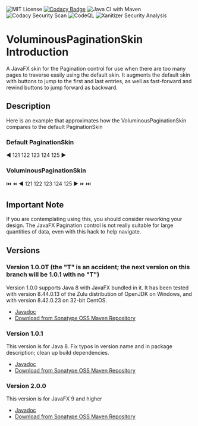 ![MIT License](https://img.shields.io/badge/license-MIT-green) 
[![Codacy Badge](https://app.codacy.com/project/badge/Grade/8df0d3a8d5ba44feb54f8cab722d04ab)](https://www.codacy.com/gh/Jmcleodfoss/VoluminousPaginationSkin/dashboard?utm_source=github.com&amp;utm_medium=referral&amp;utm_content=Jmcleodfoss/VoluminousPaginationSkin&amp;utm_campaign=Badge_Grade)
![Java CI with Maven](https://github.com/Jmcleodfoss/VoluminousPaginationSkin/workflows/Java%20CI%20with%20Maven/badge.svg)
![Codacy Security Scan](https://github.com/Jmcleodfoss/VoluminousPaginationSkin/workflows/Codacy%20Security%20Scan/badge.svg) 
![CodeQL](https://github.com/Jmcleodfoss/VoluminousPaginationSkin/workflows/CodeQL/badge.svg)
![Xanitizer Security Analysis](https://github.com/Jmcleodfoss/VoluminousPaginationSkin/workflows/Xanitizer%20Security%20Analysis/badge.svg) 

# VoluminousPaginationSkin Introduction
A JavaFX skin for the Pagination control for use when there are too many pages to traverse easily using the
default skin. It augments the default skin with buttons to jump to the first and last entries, as well as
fast-forward and rewind buttons to jump forward as backward.

## Description
Here is an example that approximates how the VoluminousPaginationSkin compares to the default PaginationSkin
### Default PaginationSkin
:arrow_backward: 121 122 123 124 125 :arrow_forward:
### VoluminousPaginationSkin
:previous_track_button: :rewind: :arrow_backward: 121 122 123 124 125 :arrow_forward: :fast_forward: :next_track_button:

## Important Note
If you are contemplating using this, you should consider reworking your design. The JavaFX Pagination control 
is not really suitable for large quantities of data, even with this hack to help navigate.

## Versions
### Version 1.0.0T (the "T" is an accident; the next version on this branch will be 1.0.1 with no "T")
Version 1.0.0 supports Java 8 with JavaFX bundled in it. It has been tested with version 8.44.0.13 of the Zulu distribution of
OpenJDK on Windows, and with version 8.42.0.23 on 32-bit CentOS.
*   [Javadoc](https://javadoc.io/doc/io.github.jmcleodfoss/voluminouspaginationskin/1.0.0T)
*   [Download from Sonatype OSS Maven Repository](https://repo1.maven.org/maven2/io/github/jmcleodfoss/voluminouspaginationskin/1.0.0T/)

### Version 1.0.1
This version is for Java 8.
Fix typos in version name and in package description; clean up build dependencies.
*   [Javadoc](https://javadoc.io/doc/io.github.jmcleodfoss/voluminouspaginationskin/1.0.1)
*   [Download from Sonatype OSS Maven Repository](https://repo1.maven.org/maven2/io/github/jmcleodfoss/voluminouspaginationskin/1.0.1/)

### Version 2.0.0
This version is for JavaFX 9 and higher
*   [Javadoc](https://javadoc.io/doc/io.github.jmcleodfoss/voluminouspaginationskin/2.0.0)
*   [Download from Sonatype OSS Maven Repository](https://repo1.maven.org/maven2/io/github/jmcleodfoss/voluminouspaginationskin/2.0.0/)
